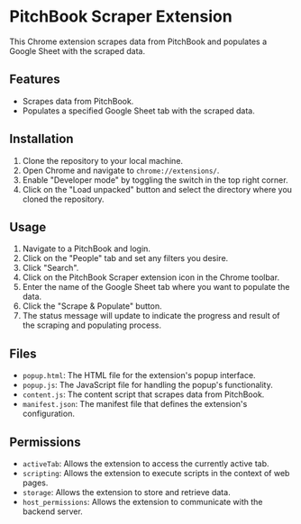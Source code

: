 # PitchBook Scraper Extension

This Chrome extension scrapes data from PitchBook and populates a Google Sheet with the scraped data.

## Features

- Scrapes data from PitchBook.
- Populates a specified Google Sheet tab with the scraped data.

## Installation

1. Clone the repository to your local machine.
2. Open Chrome and navigate to `chrome://extensions/`.
3. Enable "Developer mode" by toggling the switch in the top right corner.
4. Click on the "Load unpacked" button and select the directory where you cloned the repository.

## Usage

1. Navigate to a PitchBook and login.
2. Click on the "People" tab and set any filters you desire.
3. Click "Search".
4. Click on the PitchBook Scraper extension icon in the Chrome toolbar.
5. Enter the name of the Google Sheet tab where you want to populate the data.
6. Click the "Scrape & Populate" button.
7. The status message will update to indicate the progress and result of the scraping and populating process.

## Files

- `popup.html`: The HTML file for the extension's popup interface.
- `popup.js`: The JavaScript file for handling the popup's functionality.
- `content.js`: The content script that scrapes data from PitchBook.
- `manifest.json`: The manifest file that defines the extension's configuration.

## Permissions

- `activeTab`: Allows the extension to access the currently active tab.
- `scripting`: Allows the extension to execute scripts in the context of web pages.
- `storage`: Allows the extension to store and retrieve data.
- `host_permissions`: Allows the extension to communicate with the backend server.

